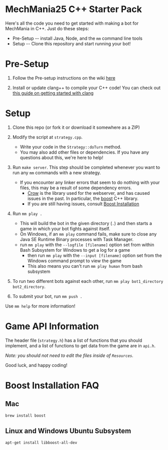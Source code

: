 # MechMania25 C++ Starter Pack

Here's all the code you need to get started with making a bot for MechMania in C++. Just do these steps:

* Pre-Setup -- install Java, Node, and the `mm` command line tools
* Setup -- Clone this repository and start running your bot!

# Pre-Setup
1. Follow the Pre-setup instructions on the wiki [here](https://github.com/HoelzelJon/MechMania-25-Wiki/wiki#pre-setup)

2. Install or update clang++ to compile your C++ code! You can check out [this guide on getting started with clang](https://clang.llvm.org/get_started.html)

# Setup

1. Clone this repo (or fork it or download it somewhere as a ZIP)
2. Modify the script at `strategy.cpp`.
    * Write your code in the `Strategy::doTurn` method.
    * You may also add other files or dependencies. If you have any questions about this, we're here to help!
3. Run `make server`. This step should be completed whenever you want to run any `mm` commands with a new strategy.
    * If you encounter any linker errors that seem to do nothing with your files, this may be a result of some dependency errors.
         * [Crow](https://github.com/ipkn/crow) is the library used for the webserver, and has caused issues in the past. In particular, the [boost](https://www.boost.org/users/download/) C++ library.
         * If you are still having issues, consult [Boost Installation](#boost-installation-faq)
4. Run `mm play .`
    * This will build the bot in the given directory (`.`) and then starts a game in which your bot fights against itself.
    * On Windows, if an `mm play` command fails, make sure to close any Java SE Runtime Binary processes with Task Manager.
    * run `mm play` with the `--logfile [filename]` option set from within Bash Subsystem for Windows to get a log for a game
         * then run `mm play` with the `--input [filename]` option set from the Windows command prompt to view the game
         * This also means you can't run `mm play human` from bash subsystem

5. To run two different bots against each other, run `mm play bot1_directory bot2_directory`.
6. To submit your bot, run `mm push .`

Use `mm help` for more information!

# Game API Information
The header file (`strategy.h`) has a list of functions that you should implement, and a list of functions to get data from the game are in `api.h`.  

*Note: you should not need to edit the files inside of `Resources`.*  

Good luck, and happy coding!

# Boost Installation FAQ
## Mac
```
brew install boost
```

## Linux and Windows Ubuntu Subsystem
```
apt-get install libboost-all-dev
```

